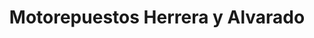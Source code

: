 ---
title: "Motorepuestos Herrera y Alvarado"
url: /cahuita/motorepuestos-herrera-y-alvarado/
shop: Motorrad
---